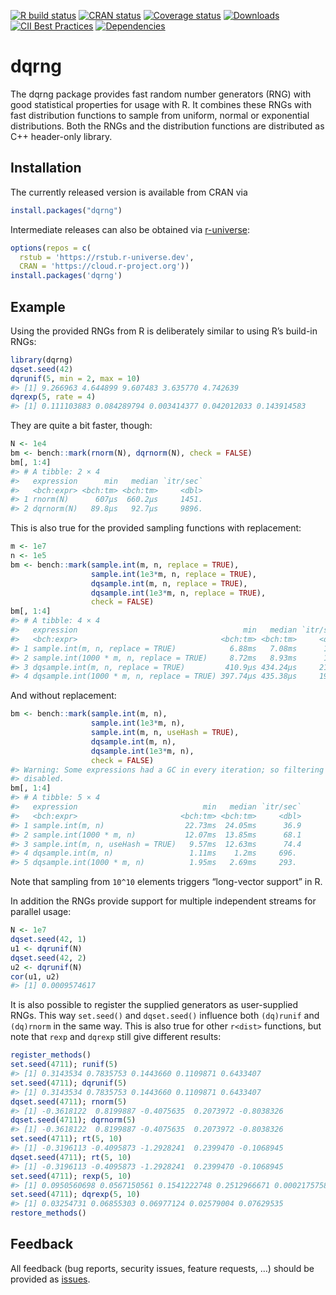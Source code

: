 
<!-- README.md is generated from README.Rmd. Please edit that file -->

[![R build
status](https://github.com/daqana/dqrng/workflows/R-CMD-check/badge.svg)](https://github.com/daqana/dqrng/actions)
[![CRAN
status](https://www.r-pkg.org/badges/version/dqrng)](https://cran.r-project.org/package=dqrng)
[![Coverage
status](https://codecov.io/gh/daqana/dqrng/branch/master/graph/badge.svg)](https://app.codecov.io/github/daqana/dqrng?branch=master)
[![Downloads](https://cranlogs.r-pkg.org/badges/dqrng?color=brightgreen)](https://www.r-pkg.org/pkg/dqrng)
[![CII Best
Practices](https://bestpractices.coreinfrastructure.org/projects/2157/badge)](https://bestpractices.coreinfrastructure.org/projects/2157)
[![Dependencies](https://tinyverse.netlify.com/badge/dqrng)](https://cran.r-project.org/package=dqrng)

# dqrng

The dqrng package provides fast random number generators (RNG) with good
statistical properties for usage with R. It combines these RNGs with
fast distribution functions to sample from uniform, normal or
exponential distributions. Both the RNGs and the distribution functions
are distributed as C++ header-only library.

## Installation

The currently released version is available from CRAN via

``` r
install.packages("dqrng")
```

Intermediate releases can also be obtained via
[r-universe](https://rstub.r-universe.dev/dqrng):

``` r
options(repos = c(
  rstub = 'https://rstub.r-universe.dev',
  CRAN = 'https://cloud.r-project.org'))
install.packages('dqrng')
```

## Example

Using the provided RNGs from R is deliberately similar to using R’s
build-in RNGs:

``` r
library(dqrng)
dqset.seed(42)
dqrunif(5, min = 2, max = 10)
#> [1] 9.266963 4.644899 9.607483 3.635770 4.742639
dqrexp(5, rate = 4)
#> [1] 0.111103883 0.084289794 0.003414377 0.042012033 0.143914583
```

They are quite a bit faster, though:

``` r
N <- 1e4
bm <- bench::mark(rnorm(N), dqrnorm(N), check = FALSE)
bm[, 1:4]
#> # A tibble: 2 × 4
#>   expression      min   median `itr/sec`
#>   <bch:expr> <bch:tm> <bch:tm>     <dbl>
#> 1 rnorm(N)      607µs  660.2µs     1451.
#> 2 dqrnorm(N)   89.8µs   92.7µs     9896.
```

This is also true for the provided sampling functions with replacement:

``` r
m <- 1e7
n <- 1e5
bm <- bench::mark(sample.int(m, n, replace = TRUE),
                  sample.int(1e3*m, n, replace = TRUE),
                  dqsample.int(m, n, replace = TRUE),
                  dqsample.int(1e3*m, n, replace = TRUE),
                  check = FALSE)
bm[, 1:4]
#> # A tibble: 4 × 4
#>   expression                                     min   median `itr/sec`
#>   <bch:expr>                                <bch:tm> <bch:tm>     <dbl>
#> 1 sample.int(m, n, replace = TRUE)            6.88ms   7.08ms      139.
#> 2 sample.int(1000 * m, n, replace = TRUE)     8.72ms   8.93ms      110.
#> 3 dqsample.int(m, n, replace = TRUE)         410.9µs 434.24µs     2137.
#> 4 dqsample.int(1000 * m, n, replace = TRUE) 397.74µs 435.38µs     1930.
```

And without replacement:

``` r
bm <- bench::mark(sample.int(m, n),
                  sample.int(1e3*m, n),
                  sample.int(m, n, useHash = TRUE),
                  dqsample.int(m, n),
                  dqsample.int(1e3*m, n),
                  check = FALSE)
#> Warning: Some expressions had a GC in every iteration; so filtering is
#> disabled.
bm[, 1:4]
#> # A tibble: 5 × 4
#>   expression                            min   median `itr/sec`
#>   <bch:expr>                       <bch:tm> <bch:tm>     <dbl>
#> 1 sample.int(m, n)                  22.73ms  24.05ms      36.9
#> 2 sample.int(1000 * m, n)           12.07ms  13.85ms      68.1
#> 3 sample.int(m, n, useHash = TRUE)   9.57ms  12.63ms      74.4
#> 4 dqsample.int(m, n)                 1.11ms    1.2ms     696. 
#> 5 dqsample.int(1000 * m, n)          1.95ms   2.69ms     293.
```

Note that sampling from `10^10` elements triggers “long-vector support”
in R.

In addition the RNGs provide support for multiple independent streams
for parallel usage:

``` r
N <- 1e7
dqset.seed(42, 1)
u1 <- dqrunif(N)
dqset.seed(42, 2)
u2 <- dqrunif(N)
cor(u1, u2)
#> [1] 0.0009574617
```

It is also possible to register the supplied generators as user-supplied
RNGs. This way `set.seed()` and `dqset.seed()` influence both
`(dq)runif` and `(dq)rnorm` in the same way. This is also true for other
`r<dist>` functions, but note that `rexp` and `dqrexp` still give
different results:

``` r
register_methods()
set.seed(4711); runif(5)
#> [1] 0.3143534 0.7835753 0.1443660 0.1109871 0.6433407
set.seed(4711); dqrunif(5)
#> [1] 0.3143534 0.7835753 0.1443660 0.1109871 0.6433407
dqset.seed(4711); rnorm(5)
#> [1] -0.3618122  0.8199887 -0.4075635  0.2073972 -0.8038326
dqset.seed(4711); dqrnorm(5)
#> [1] -0.3618122  0.8199887 -0.4075635  0.2073972 -0.8038326
set.seed(4711); rt(5, 10)
#> [1] -0.3196113 -0.4095873 -1.2928241  0.2399470 -0.1068945
dqset.seed(4711); rt(5, 10)
#> [1] -0.3196113 -0.4095873 -1.2928241  0.2399470 -0.1068945
set.seed(4711); rexp(5, 10)
#> [1] 0.0950560698 0.0567150561 0.1541222748 0.2512966671 0.0002175758
set.seed(4711); dqrexp(5, 10)
#> [1] 0.03254731 0.06855303 0.06977124 0.02579004 0.07629535
restore_methods()
```

## Feedback

All feedback (bug reports, security issues, feature requests, …) should
be provided as [issues](https://github.com/daqana/dqrng/issues).
